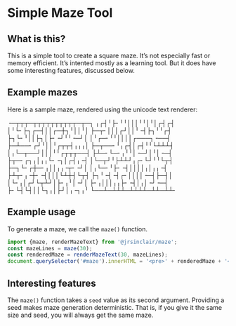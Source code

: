 # Simple Maze Tool

## What is this?

This is a simple tool to create a square maze. It’s not especially fast or memory efficient. It’s intented mostly as a learning tool. But it does have some interesting features, discussed below.

## Example mazes

Here is a sample maze, rendered using the unicode text renderer:

╶─┬┬┬─┬┬┬┬┬┬┬┬┬┬─┬─┐
╷┌┤╵├╴╵╵│││╵╵│╵│┌┤┌┤
│╵└╴├┐┌─┤││┌─┼┐╵││╵│
├─┬╴│││┌┘││╵╶┤├┐╵╵┌┤
├┐└╴╵││├┐│├╴╶┘╵╵╶─┘│
│╵┌─╴╵╵││││┌───┐╶──┤
├─┴──╴┌┘╵││╵┌┬┬┤╷╷╷│
├─┬──╴╵╷┌┤│┌┤╵╵└┴┴┴┤
│╷└─┬──┘│││╵╵┌┬┬┬──┤
├┴─╴└─╴╷╵╵│╶─┘│╵│╶─┤
├┬─╴┌┐╷│╷╷└╴╶┐│┌┤╷╶┤
│└─┬┘╵├┴┴┘╷┌╴└┘╵╵└┬┤
├─┐└╴┌┼─╴╷││╷╷╶┬╴╶┘│
│╷└─╴╵├╴╶┤││││╷│╷╷╶┤
├┴┬╴╷╶┼╴╶┤│││└┴┼┤└┬┤
├┐╵╶┤╶┤┌╴││││╶─┤├─┤│
│└╴╷│┌┘└┬┴┘│├╴╷╵│╶┘│
├╴╷│││╷╷├╴╶┤│╷│╶┘╶─┤
├╴└┤└┤││└┐╷│├┘│╷╶┐╷╵
└──┴─┴┴┴─┴┴┴┴─┴┴─┴┴╴

## Example usage

To generate a maze, we call the `maze()` function.

```javascript
import {maze, renderMazeText} from '@jrsinclair/maze';
const mazeLines = maze(30);
const renderedMaze = renderMazeText(30, mazeLines);
document.querySelector('#maze').innerHTML = '<pre>' + renderedMaze + '</pre>';
```

## Interesting features

The `maze()` function takes a `seed` value as its second argument. Providing a seed makes maze generation deterministic. That is, if you give it the same size and seed, you will always get the same maze.
